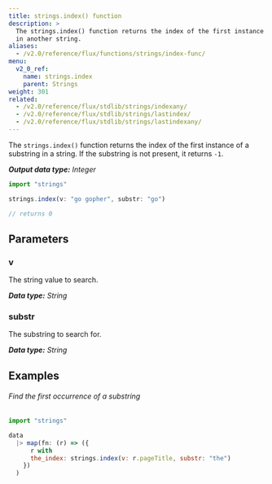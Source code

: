 ```yaml
---
title: strings.index() function
description: >
  The strings.index() function returns the index of the first instance of a substring
  in another string.
aliases:
  - /v2.0/reference/flux/functions/strings/index-func/
menu:
  v2_0_ref:
    name: strings.index
    parent: Strings
weight: 301
related:
  - /v2.0/reference/flux/stdlib/strings/indexany/
  - /v2.0/reference/flux/stdlib/strings/lastindex/
  - /v2.0/reference/flux/stdlib/strings/lastindexany/
---
```


The `strings.index()` function returns the index of the first instance of a substring
in a string. If the substring is not present, it returns `-1`.

_**Output data type:** Integer_

```js
import "strings"

strings.index(v: "go gopher", substr: "go")

// returns 0
```

## Parameters

### v
The string value to search.

_**Data type:** String_

### substr
The substring to search for.

_**Data type:** String_

## Examples

###### Find the first occurrence of a substring
```js
import "strings"

data
  |> map(fn: (r) => ({
      r with
      the_index: strings.index(v: r.pageTitle, substr: "the")
    })
  )
```
